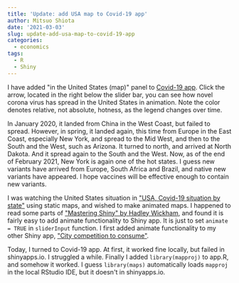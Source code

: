 ```yaml
---
title: 'Update: add USA map to Covid-19 app'
author: Mitsuo Shiota
date: '2021-03-03'
slug: update-add-usa-map-to-covid-19-app
categories:
  - economics
tags:
  - R
  - Shiny
---
```


I have added "in the United States (map)" panel to [Covid-19 app](https://mitsuoxv.shinyapps.io/covid/). Click the arrow, located in the right below the slider bar, you can see how novel corona virus has spread in the United States in animation. Note the color denotes relative, not absolute, hotness, as the legend changes over time.

In January 2020, it landed from China in the West Coast, but failed to spread. However, in spring, it landed again, this time from Europe in the East Coast, especially New York, and spread to the Mid West, and then to the South and the West, such as Arizona. It turned to north, and arrived at North Dakota. And it spread again to the South and the West. Now, as of the end of February 2021, New York is again one of the hot states. I guess new variants have arrived from Europe, South Africa and Brazil, and native new variants have appeared. I hope vaccines will be effective enough to contain new variants.

I was watching the United States situation in ["USA, Covid-19 situation by state"](https://github.com/mitsuoxv/covid/blob/master/USA.md) using static maps, and wished to make animated maps. I happened to read some parts of ["Mastering Shiny" by Hadley Wickham](https://mastering-shiny.org/), and found it is fairly easy to add animate functionality to Shiny app. It is just to set `animate = TRUE` in `sliderInput` function. I first added animate functionality to my other Shiny app, ["City competition to consume"](https://mitsuoxv.shinyapps.io/jp-household/).

Today, I turned to Covid-19 app. At first, it worked fine locally, but failed in shinyapps.io. I struggled a while. Finally I added `library(mapproj)` to app.R, and somehow it worked. I guess `library(maps)` automatically loads `mapproj` in the local RStudio IDE, but it doesn't in shinyapps.io.

